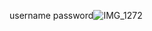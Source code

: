username
password![IMG_1272](https://github.com/T3sg/Quick-Silver/assets/163057422/f3e7598d-90a3-4718-8c26-e381f2f72d86)
